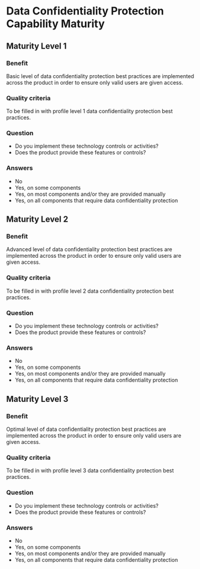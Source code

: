 # Data Confidentiality Protection Capability Maturity

## Maturity Level 1

### Benefit

Basic level of data confidentiality protection best practices are implemented across the product in order to ensure only valid users are given access.

### Quality criteria

To be filled in with profile level 1 data confidentiality protection best practices.

### Question

- Do you implement these technology controls or activities?
- Does the product provide these features or controls?

### Answers

- No
- Yes, on some components 
- Yes, on most components and/or they are provided manually
- Yes, on all components that require data confidentiality protection

## Maturity Level 2

### Benefit

Advanced level of data confidentiality protection best practices are implemented across the product in order to ensure only valid users are given access.

### Quality criteria

To be filled in with profile level 2 data confidentiality protection best practices.

### Question

- Do you implement these technology controls or activities?
- Does the product provide these features or controls?

### Answers

- No
- Yes, on some components 
- Yes, on most components and/or they are provided manually
- Yes, on all components that require data confidentiality protection

## Maturity Level 3

### Benefit

Optimal level of data confidentiality protection best practices are implemented across the product in order to ensure only valid users are given access.

### Quality criteria

To be filled in with profile level 3 data confidentiality protection best practices.

### Question

- Do you implement these technology controls or activities?
- Does the product provide these features or controls?

### Answers

- No
- Yes, on some components 
- Yes, on most components and/or they are provided manually
- Yes, on all components that require data confidentiality protection

